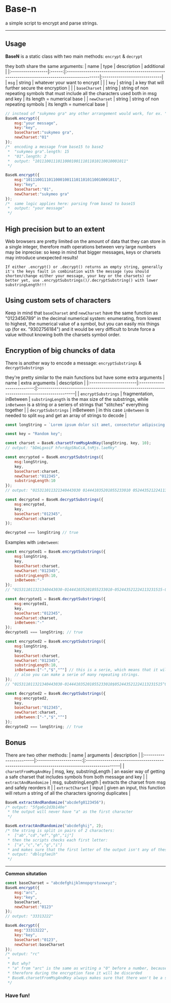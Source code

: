 # Base-n
a simple script to encrypt and parse strings.

---

## Usage
**BaseN** is a static class with two main methods: ```encrypt``` & ```decrypt```

they both share the same arguments:
| name              |  type  | description                                                                                   | additional                   |
|:------------------|:------:|:----------------------------------------------------------------------------------------------|:-----------------------------|
| ```msg```         | string | whatever your want to encrypt                                                                 |                              |
| ```key```         | string | a key that will further secure the encryption                                                 |                              |
| ```baseCharset``` | string | string of non repeating symbols that must include all the characters used both in msg and key | its length = numerical base  |
| ```newCharset```  | string | string of non repeating symbols                                                               | its length = numerical base  |

```js
// instead of "sukymeo gra" any other arrangement would work, for ex. " aegkmorsuy" BUT with a different output!!
BaseN.encrypt({
    msg:"your message", 
    key:"key", 
    baseCharset:"sukymeo gra", 
    newCharset:"01"
});
/*  encoding a message from base15 to base2
 *  "sukymeo gra".length: 15
 *  "01".length: 2
 *  output: "1011100111011000100111011010110010001011"
 */

BaseN.encrypt({
    msg:"1011100111011000100111011010110010001011", 
    key:"key", 
    baseCharset:"01", 
    newCharset:"sukymeo gra"
});
/*  same logic applies here: parsing from base2 to base15
 *  output: "your message"
 */
```

## High precision but to an extent
Web browsers are pretty limited on the amount of data that they can store in a single integer, therefore math operations between very large numbers may be inprecise: so keep in mind that bigger messages, keys or charsets may introduce unexpected results!

```If either .encrypt() or .decrypt() returns an empty string, generally it's the keys fault in combination with the message (you should shorten/change either your message, your key or the charsets) or better yet, use .encryptSubstrings()/.decryptSubstring() with lower substringLength!!!```

## Using custom sets of characters
Keep in mind that ```baseCharset``` and ```newCharset``` have the same function as "0123456789" in the decimal numerical system: enumerating, from lowest to highest, the numerical value of a symbol, but you can easily mix things up (for ex. "9302756184") and it would be very difficult to brute force a value without knowing both the charsets symbol order.

## Encryption of big chuncks of data
There is another way to encode a message: ```encryptSubstrings``` & ```decryptSubstrings```

they're pretty similar to the main functions but have some extra arguments
| name                   | extra arguments            | description                                                                                     |
|:-----------------------|:--------------------------:|:------------------------------------------------------------------------------------------------|
| ```encryptSubstrings``` | fragmentation, inBetween   | ```substringLength``` is the max size of the substrings, while ```inBetween``` is a string or a seriers of strings that "stitches" everything together |
| ```decryptSubstrings```   | inBetween                  | in this case ```inBetween``` is needed to split ```msg``` and get an array of strings to decode |
```js
const longString = `Lorem ipsum dolor sit amet, consectetur adipiscing elit. Mauris hendrerit, enim et tempus cursus, magna nisi ullamcorper ipsum, vitae facilisis elit neque sed justo. Cras laoreet, erat non dignissim interdum, sapien mi sagittis ante, in sagittis nulla ligula sit amet augue. Morbi laoreet urna at enim venenatis, id lobortis purus ornare. Sed ut magna eget dui dignissim aliquet molestie ac elit. Sed volutpat vulputate ipsum ac interdum. Fusce dignissim, turpis sit amet feugiat egestas, turpis enim hendrerit justo, non congue ex orci sit amet sem. Cras venenatis augue posuere suscipit commodo. Donec vel sagittis ante. Aenean lacinia tortor eget magna malesuada, vitae ultricies lacus ultricies. Nullam bibendum urna eget justo dignissim, sed rutrum dolor aliquet. Suspendisse feugiat tortor eget tempor euismod. Mauris convallis laoreet tortor at tristique. Maecenas eleifend fringilla mi. Nam eu mauris cursus magna lobortis accumsan.`;

const key = "Random key";

const charset = BaseN.charsetFromMsgAndKey(longString, key, 10);
// output: "bDmLgxoiF hfvrdqpSNuCcA,tnMjs.laeRky"

const encrypted = BaseN.encryptSubstrings({
    msg:longString, 
    key, 
    baseCharset:charset, 
    newCharset:"012345",
    substringLength:10
});
// output: "015311011321340443030 014441035201055233010 052443521224113231515 053154002115315410322 003435553414401212313 025133430104552523330 033323242555310320351 033322404545315204422 004010105220203413022 045521013014513224450 010023542111222215530 002113521031050443420 025321313010313230210 052124042505101213210 050323242235040505540 004542011434521325552 043152435251301313353 025113535525321502122 004423505434145515521 023352530244445125510 053014040523131555553 003550011111330215553 003355505101222233340 052132342414152043313 023012430241410413255 003443430443225015553 023010210335314233330 010524114434245304210 025113535525321505530 033023542214052022310 014440511125310012210 050000130521424254215 033010013432400311353 025310500212221055534 004430150101331015040 003444033224052321310 025435533111223045201 025123430533221505401 022114113101220233342 025133430104552453421 025415515014003012222 032523453014120503422 023553250321420435510 053014040523131055511 043152211432245242310 050155521151415410333 023150213414052004451 052440411010440012222 004354113115223555545 043421230241421515201 025454000522221315345 025142013101113232315 053442135110400025551 011445440031152045345 025125111101423014454 025531010241355022351 053122430241420415030 004441235243221313422 050523202412440505542 011235035521123224315 053132142515324233050 010322405414452012345 004100103224221012322 002122130111225232215 033015440545243022222 014125200211331013251 050523541213552305345 003130150204055211510 004150215213300045530 002010530031221043122 042523515210241105205 004021050321300312350 025135311101422413045 022441030444140043010 014000213222252311345 033525042521124200322 003115552025315055534 043151311112240043051 025404050441220505545 022422435511420243445 025014021041055233430 023155035524552523330 033323242031110303355 002323242215145313451 052442435514045315550 052442440414514210530 004100101225312022350 050444115221154022321 025400530110440003250 024230014433125125551 043445110012140045542 043423250241331015040 003443435301050505353 025122102010323012354"

const decrypted = BaseN.decryptSubstrings({
    msg:encrypted, 
    key, 
    baseCharset:"012345", 
    newCharset:charset
});

decrypted === longString // true
```
Examples with ```inBetween```:
```js
const encrypted1 = BaseN.encryptSubstrings({
    msg:longString, 
    key, 
    baseCharset:charset, 
    newCharset:"012345",
    substringLength:10,
    inBetween:"-"
});
// "015311011321340443030-014441035201055233010-052443521224113231515-053154002115315410322-003435553414401212313-025133430104552523330-033323242555310320351-033322404545315204422-004010105220203413022-045521013014513224450-010023542111222215530-002113521031050443420-025321313010313230210-052124042505101213210-050323242235040505540-004542011434521325552-043152435251301313353-025113535525321502122-004423505434145515521-023352530244445125510-053014040523131555553-003550011111330215553-003355505101222233340-052132342414152043313-023012430241410413255-003443430443225015553-023010210335314233330-010524114434245304210-025113535525321505530-033023542214052022310-014440511125310012210-050000130521424254215-033010013432400311353-025310500212221055534-004430150101331015040-003444033224052321310-025435533111223045201-025123430533221505401-022114113101220233342-025133430104552453421-025415515014003012222-032523453014120503422-023553250321420435510-053014040523131055511-043152211432245242310-050155521151415410333-023150213414052004451-052440411010440012222-004354113115223555545-043421230241421515201-025454000522221315345-025142013101113232315-053442135110400025551-011445440031152045345-025125111101423014454-025531010241355022351-053122430241420415030-004441235243221313422-050523202412440505542-011235035521123224315-053132142515324233050-010322405414452012345-004100103224221012322-002122130111225232215-033015440545243022222-014125200211331013251-050523541213552305345-003130150204055211510-004150215213300045530-002010530031221043122-042523515210241105205-004021050321300312350-025135311101422413045-022441030444140043010-014000213222252311345-033525042521124200322-003115552025315055534-043151311112240043051-025404050441220505545-022422435511420243445-025014021041055233430-023155035524552523330-033323242031110303355-002323242215145313451-052442435514045315550-052442440414514210530-004100101225312022350-050444115221154022321-025400530110440003250-024230014433125125551-043445110012140045542-043423250241331015040-003443435301050505353-025122102010323012354"

const decrypted1 = BaseN.decryptSubstrings({
    msg:encrypted1, 
    key, 
    baseCharset:"012345", 
    newCharset:charset, 
    inBetween:"-"
});
decrypted1 === longString; // true

const encrypted2 = BaseN.encryptSubstrings({
    msg:longString, 
    key, 
    baseCharset:charset, 
    newCharset:"012345",
    substringLength:10,
    inBetween:["-","$","^"] // this is a serie, which means that it will go in a loop for as long as the (message / substringLength) is, creating a pattern: "-","$","^","-","$","^","-","$","^"....
    // also you can make a serie of many repeating strings.
});
// "015311011321340443030-014441035201055233010$052443521224113231515^053154002115315410322-003435553414401212313$025133430104552523330^033323242555310320351-033322404545315204422$004010105220203413022^045521013014513224450-010023542111222215530$002113521031050443420^025321313010313230210-052124042505101213210$050323242235040505540^004542011434521325552-043152435251301313353$025113535525321502122^004423505434145515521-023352530244445125510$053014040523131555553^003550011111330215553-003355505101222233340$052132342414152043313^023012430241410413255-003443430443225015553$023010210335314233330^010524114434245304210-025113535525321505530$033023542214052022310^014440511125310012210-050000130521424254215$033010013432400311353^025310500212221055534-004430150101331015040$003444033224052321310^025435533111223045201-025123430533221505401$022114113101220233342^025133430104552453421-025415515014003012222$032523453014120503422^023553250321420435510-053014040523131055511$043152211432245242310^050155521151415410333-023150213414052004451$052440411010440012222^004354113115223555545-043421230241421515201$025454000522221315345^025142013101113232315-053442135110400025551$011445440031152045345^025125111101423014454-025531010241355022351$053122430241420415030^004441235243221313422-050523202412440505542$011235035521123224315^053132142515324233050-010322405414452012345$004100103224221012322^002122130111225232215-033015440545243022222$014125200211331013251^050523541213552305345-003130150204055211510$004150215213300045530^002010530031221043122-042523515210241105205$004021050321300312350^025135311101422413045-022441030444140043010$014000213222252311345^033525042521124200322-003115552025315055534$043151311112240043051^025404050441220505545-022422435511420243445$025014021041055233430^023155035524552523330-033323242031110303355$002323242215145313451^052442435514045315550-052442440414514210530$004100101225312022350^050444115221154022321-025400530110440003250$024230014433125125551^043445110012140045542-043423250241331015040$003443435301050505353^025122102010323012354"

const decrypted2 = BaseN.decryptSubstrings({
    msg:encrypted2, 
    key, 
    baseCharset:"012345", 
    newCharset:charset, 
    inBetween:["-","$","^"]
});
decrypted2 === longString; // true
```
## Bonus
There are two other methods:
| name                    | arguments              | description                                                                                   |
|:------------------------|:----------------------:|:----------------------------------------------------------------------------------------------|
| ```charsetFromMsgAndKey``` | msg, key, substringLength | an easier way of getting a safe charset that includes symbols from both message and key  |
| ```extractAndRandomize``` | msg, substringLength | extracts the charset from msg and safely reorders it         |
| ```extractCharset```    | input                 | given an input, this function will return a string of all the characters ignoring duplicates  |
```js
BaseN.extractAndRandomize("abcdefg0123456");
/* output: "5fga6c2d3b140e"
 * the output will never have "a" as the first character
 */

BaseN.extractAndRandomize("abcdefghij", 2);
/* the string is split in pairs of 2 characters:
 *	["ab","cd","ef","gh","ij"]
 * then the scripts checks each first letter:
 *	["a","c","e","g","i"]
 * and makes sure that the first letter of the output isn't any of these
 * output: "dblcgfaeih"
 */
```
---

**Common situtation**
```js
const baseCharset = "abcdefghijklmnopqrstuvwxyz";
BaseN.encrypt({
    msg:"arc",
    key:"key",
    baseCharset,
    newCharset:"0123"
});
// output: "33313222"

BaseN.decrypt({
    msg:"33313222",
    key:"key",
    baseCharset:"0123",
    newCharset:baseCharset
});
/* output: "rc"
 *
 * But why?
 * "a" from "arc" is the same as writing a "0" before a number, because in our baseCharset it's actually the first symbol
 * therefore during the encryption fase it will be discarded
 * BaseN.charsetFromMsgAndKey always makes sure that there won't be a situation like this!
 */
```

### Have fun!

